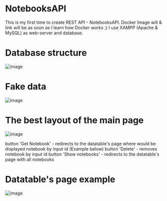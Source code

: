 # NotebooksAPI
 This is my first time to create REST API - NotebooksAPI. Docker Image will & link will be as soon as I learn how Docker works ;)
 I use XAMPP (Apache & MySQL) as web-server and database.
 
# Database structure
 ![image](https://user-images.githubusercontent.com/36971976/198272498-a9c2cc11-f468-4378-8f52-599a4568d180.png)

# Fake data
![image](https://user-images.githubusercontent.com/36971976/198272636-8f63b194-20c1-4556-9765-9b2cf9b4699b.png)


# The best layout of the main page
![image](https://user-images.githubusercontent.com/36971976/198281799-14e12fd2-e7c8-4df7-a6e3-0dde1e40809b.png)

button 'Get Notebook' - redirects to the datatable's page where would be displayed notebook by input id (Example below)
button 'Delete' - removes notebook by input id
button 'Show notebooks' - redirects to the datatable's page with all notebooks

# Datatable's page example
![image](https://user-images.githubusercontent.com/36971976/198282320-ef7e5767-01c2-4b15-ba86-e6fb319163a0.png)

